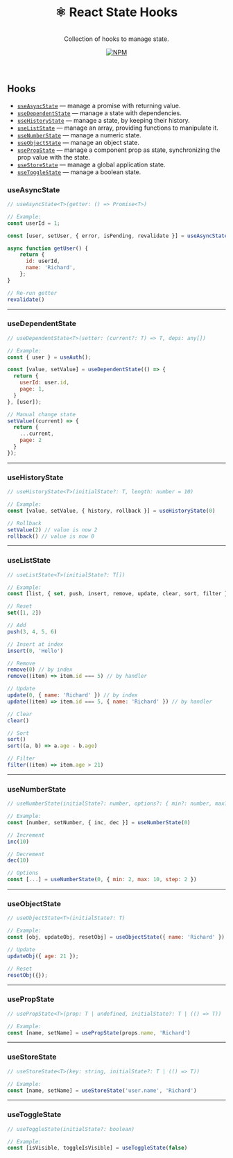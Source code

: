 <div align="center">
  <h1>
    <br>
    ⚛️ React State Hooks
    <br>
  </h1>

  <p>
    <br>
    Collection of hooks to manage state.
    <br>
  </p>

  <a href="https://www.npmjs.com/package/react-state-hooks">
   <img src="https://img.shields.io/npm/v/react-state-hooks.svg" alt="NPM" />
  </a>
</div>

<br>
<br>

## Hooks

- [`useAsyncState`](#useAsyncState) — manage a promise with returning value.
- [`useDependentState`](#useDependentState) — manage a state with dependencies.
- [`useHistoryState`](#useHistoryState) — manage a state, by keeping their history.
- [`useListState`](#useListState) — manage an array, providing functions to manipulate it.
- [`useNumberState`](#useNumberState) — manage a numeric state.
- [`useObjectState`](#useObjectState) — manage an object state.
- [`usePropState`](#usePropState) — manage a component prop as state, synchronizing the prop value with the state.
- [`useStoreState`](#useStoreState) — manage a global application state.
- [`useToggleState`](#useToggleState) — manage a boolean state.

### useAsyncState
```jsx
// useAsyncState<T>(getter: () => Promise<T>)

// Example:
const userId = 1;

const [user, setUser, { error, isPending, revalidate }] = useAsyncState(getUser, [userId])

async function getUser() {
    return {
      id: userId,
      name: 'Richard',
    };
}

// Re-run getter
revalidate()
```

---

### useDependentState
```jsx
// useDependentState<T>(setter: (current?: T) => T, deps: any[])

// Example:
const { user } = useAuth();

const [value, setValue] = useDependentState(() => {
  return {
    userId: user.id,
    page: 1,
  }
}, [user]);

// Manual change state
setValue((current) => {
  return {
    ...current,
    page: 2
  }
});
```

---

### useHistoryState
```jsx
// useHistoryState<T>(initialState?: T, length: number = 10)

// Example:
const [value, setValue, { history, rollback }] = useHistoryState(0)

// Rollback
setValue(2) // value is now 2
rollback() // value is now 0
```

---

### useListState
```jsx
// useListState<T>(initialState?: T[])

// Example:
const [list, { set, push, insert, remove, update, clear, sort, filter }] = useListState({ name: 'Richard' })

// Reset
set([1, 2])

// Add
push(3, 4, 5, 6)

// Insert at index
insert(0, 'Hello')

// Remove
remove(0) // by index
remove((item) => item.id === 5) // by handler

// Update
update(0, { name: 'Richard' }) // by index
update((item) => item.id === 5, { name: 'Richard' }) // by handler

// Clear
clear()

// Sort
sort()
sort((a, b) => a.age - b.age)

// Filter
filter((item) => item.age > 21)

```

---

### useNumberState
```jsx
// useNumberState(initialState?: number, options?: { min?: number, max?: number, step?: number })

// Example:
const [number, setNumber, { inc, dec }] = useNumberState(0)

// Increment
inc(10)

// Decrement
dec(10)

// Options
const [...] = useNumberState(0, { min: 2, max: 10, step: 2 })
```

---

### useObjectState
```jsx
// useObjectState<T>(initialState?: T)

// Example:
const [obj, updateObj, resetObj] = useObjectState({ name: 'Richard' })

// Update
updateObj({ age: 21 });

// Reset
resetObj({});
```

---

### usePropState
```jsx
// usePropState<T>(prop: T | undefined, initialState?: T | (() => T))

// Example:
const [name, setName] = usePropState(props.name, 'Richard')
```

---

### useStoreState

```jsx
// useStoreState<T>(key: string, initialState?: T | (() => T))

// Example:
const [name, setName] = useStoreState('user.name', 'Richard')
```

---

### useToggleState
```jsx
// useToggleState(initialState?: boolean)

// Example:
const [isVisible, toggleIsVisible] = useToggleState(false)
```
